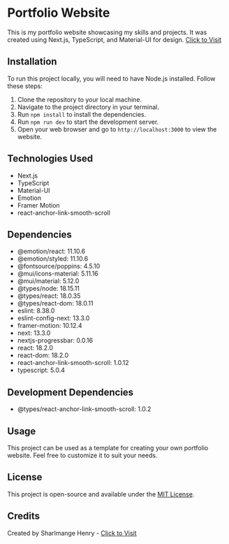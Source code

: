 # Portfolio Website

This is my portfolio website showcasing my skills and projects. It was created using Next.js, TypeScript, and Material-UI for design.
[Click to Visit](https://sharlmagnehenry.com)
## Installation

To run this project locally, you will need to have Node.js installed. Follow these steps:

1. Clone the repository to your local machine.
2. Navigate to the project directory in your terminal.
3. Run `npm install` to install the dependencies.
4. Run `npm run dev` to start the development server.
5. Open your web browser and go to `http://localhost:3000` to view the website.

## Technologies Used

- Next.js
- TypeScript
- Material-UI
- Emotion
- Framer Motion
- react-anchor-link-smooth-scroll

## Dependencies

- @emotion/react: 11.10.6
- @emotion/styled: 11.10.6
- @fontsource/poppins: 4.5.10
- @mui/icons-material: 5.11.16
- @mui/material: 5.12.0
- @types/node: 18.15.11
- @types/react: 18.0.35
- @types/react-dom: 18.0.11
- eslint: 8.38.0
- eslint-config-next: 13.3.0
- framer-motion: 10.12.4
- next: 13.3.0
- nextjs-progressbar: 0.0.16
- react: 18.2.0
- react-dom: 18.2.0
- react-anchor-link-smooth-scroll: 1.0.12
- typescript: 5.0.4

## Development Dependencies

- @types/react-anchor-link-smooth-scroll: 1.0.2

## Usage

This project can be used as a template for creating your own portfolio website. Feel free to customize it to suit your needs.

## License

This project is open-source and available under the [MIT License](LICENSE).

## Credits

Created by Sharlmange Henry - [Click to Visit](https://sharlmagnehenry.com)

